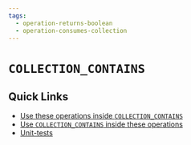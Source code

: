```yaml
---
tags: 
  - operation-returns-boolean
  - operation-consumes-collection
---
```

# `COLLECTION_CONTAINS`

## Quick Links

- [Use these operations inside `COLLECTION_CONTAINS`](/tags/operation-returns-collection)
- [Use `COLLECTION_CONTAINS` inside these operations](/tags/operation-consumes-boolean)
- [Unit-tests](../../../ce/unit-test/collection-contains/policy.gen.md)
